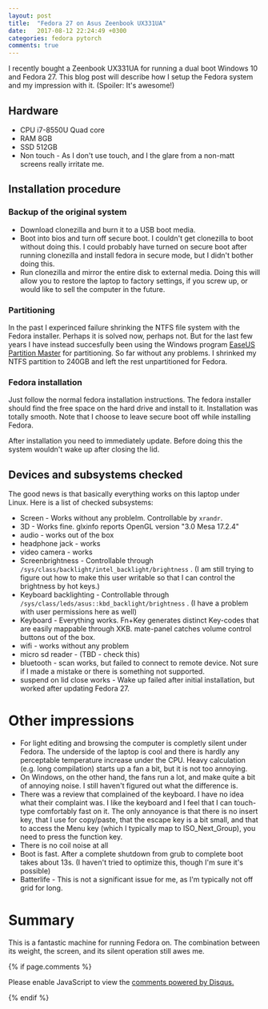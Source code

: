 ```yaml
---
layout: post
title:  "Fedora 27 on Asus Zeenbook UX331UA"
date:   2017-08-12 22:24:49 +0300
categories: fedora pytorch
comments: true
---
```

I recently bought a Zeenbook UX331UA for running a dual boot Windows 10 and Fedora 27. This blog post will describe how I setup the Fedora system and my impression with it. (Spoiler: It's awesome!)

## Hardware

- CPU i7-8550U Quad core
- RAM 8GB
- SSD 512GB
- Non touch - As I don't use touch, and I the glare from a non-matt screens really irritate me.

## Installation procedure

### Backup of the original system

* Download clonezilla and burn it to a USB boot media.
* Boot into bios and turn off secure boot. I couldn't get clonezilla to boot without doing this. I could probably have turned on secure boot after running clonezilla and install fedora in secure mode, but I didn't bother doing this.
* Run clonezilla and mirror the entire disk to external media. Doing this will allow you to restore the laptop to factory settings, if you screw up, or would like to sell the computer in the future.

### Partitioning

In the past I experinced failure shrinking the NTFS file system with the Fedora installer. Perhaps it is solved now, perhaps not. But for the last few years I have instead succesfully been using the Windows program [EaseUS Partition Master](https://www.easeus.com/partition-manager/epm-free.html) for partitioning. So far without any problems. I shrinked my NTFS partition to 240GB and left the rest unpartitioned for Fedora.

### Fedora installation

Just follow the normal fedora installation instructions. The fedora installer should find the free space on the hard drive and install to it. Installation was totally smooth. Note that I choose to leave secure boot off while installing Fedora.

After installation you need to immediately update. Before doing this the system wouldn't wake up after closing the lid.

## Devices and subsystems checked 

The good news is that basically everything works on this laptop under Linux. Here is a list of checked subsystems:

* Screen - Works without any probleIm. Controllable by `xrandr`.
* 3D - Works fine. glxinfo reports OpenGL version "3.0 Mesa 17.2.4"
* audio - works out of the box
* headphone jack - works
* video camera - works
* Screenbrightness - Controllable through `/sys/class/backlight/intel_backlight/brightness` . (I am still trying to figure out how to make this user writable so that I can control the brightness by hot keys.)
* Keyboard backlighting - Controllable through `/sys/class/leds/asus::kbd_backlight/brightness` . (I have a problem with user permissions here as well)
* Keyboard - Everything works. Fn+Key generates distinct Key-codes that are easily mappable through XKB. mate-panel catches volume control buttons out of the box.
* wifi - works without any problem
* micro sd reader - (TBD - check this)
* bluetooth - scan works, but failed to connect to remote device. Not sure if I made a mistake or there is something not supported.
* suspend on lid close works - Wake up failed after initial installation, but worked after updating Fedora 27.

# Other impressions

* For light editing and browsing the computer is completly silent under Fedora. The underside of the laptop is cool and there is hardly any perceptable temperature increase under the CPU. Heavy calculation (e.g. long compilation) starts up a fan a bit, but it is not too annoying.
* On Windows, on the other hand, the fans run a lot, and make quite a bit of annoying noise. I still haven't figured out what the difference is.
* There was a review that complained of the keyboard. I have no idea what their complaint was. I like the keyboard and I feel that I can touch-type comfortably fast on it. The only annoyance is that there is no insert key, that I use for copy/paste, that the escape key is a bit small, and that to access the Menu key (which I typically map to ISO_Next_Group), you need to press the function key.
* There is no coil noise at all
* Boot is fast. After a complete shutdown from grub to complete boot takes about 13s. (I haven't tried to optimize this, though I'm sure it's possible)
* Batterlife - This is not a significant issue for me, as I'm typically not off grid for long. 

# Summary

This is a fantastic machine for running Fedora on. The combination between its weight, the screen, and its silent operation still awes me. 

{% if page.comments %}
<div id="disqus_thread"></div>
<script>

/**
*  RECOMMENDED CONFIGURATION VARIABLES: EDIT AND UNCOMMENT THE SECTION BELOW TO INSERT DYNAMIC VALUES FROM YOUR PLATFORM OR CMS.
*  LEARN WHY DEFINING THESE VARIABLES IS IMPORTANT: https://disqus.com/admin/universalcode/#configuration-variables*/
/*
var disqus_config = function () {
this.page.url = PAGE_URL;  // Replace PAGE_URL with your page's canonical URL variable
this.page.identifier = PAGE_IDENTIFIER; // Replace PAGE_IDENTIFIER with your page's unique identifier variable
};
*/
(function() { // DON'T EDIT BELOW THIS LINE
var d = document, s = d.createElement('script');
s.src = 'https://dovg.disqus.com/embed.js';
s.setAttribute('data-timestamp', +new Date());
(d.head || d.body).appendChild(s);
})();
</script>
<noscript>Please enable JavaScript to view the <a href="https://disqus.com/?ref_noscript">comments powered by Disqus.</a></noscript>
                            
{% endif %}
